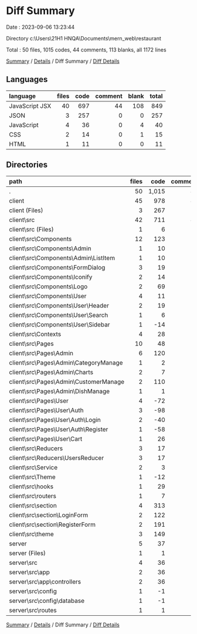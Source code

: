 # Diff Summary

Date : 2023-09-06 13:23:44

Directory c:\\Users\\21H1 HNQA\\Documents\\mern_web\\restaurant

Total : 50 files,  1015 codes, 44 comments, 113 blanks, all 1172 lines

[Summary](results.md) / [Details](details.md) / Diff Summary / [Diff Details](diff-details.md)

## Languages
| language | files | code | comment | blank | total |
| :--- | ---: | ---: | ---: | ---: | ---: |
| JavaScript JSX | 40 | 697 | 44 | 108 | 849 |
| JSON | 3 | 257 | 0 | 0 | 257 |
| JavaScript | 4 | 36 | 0 | 4 | 40 |
| CSS | 2 | 14 | 0 | 1 | 15 |
| HTML | 1 | 11 | 0 | 0 | 11 |

## Directories
| path | files | code | comment | blank | total |
| :--- | ---: | ---: | ---: | ---: | ---: |
| . | 50 | 1,015 | 44 | 113 | 1,172 |
| client | 45 | 978 | 44 | 109 | 1,131 |
| client (Files) | 3 | 267 | 0 | 0 | 267 |
| client\\src | 42 | 711 | 44 | 109 | 864 |
| client\\src (Files) | 1 | 6 | 0 | 0 | 6 |
| client\\src\\Components | 12 | 123 | 12 | 24 | 159 |
| client\\src\\Components\\Admin | 1 | 10 | 0 | 0 | 10 |
| client\\src\\Components\\Admin\\ListItem | 1 | 10 | 0 | 0 | 10 |
| client\\src\\Components\\FormDialog | 3 | 19 | -2 | 4 | 21 |
| client\\src\\Components\\Iconify | 2 | 14 | 3 | 4 | 21 |
| client\\src\\Components\\Logo | 2 | 69 | 11 | 14 | 94 |
| client\\src\\Components\\User | 4 | 11 | 0 | 2 | 13 |
| client\\src\\Components\\User\\Header | 2 | 19 | 0 | 1 | 20 |
| client\\src\\Components\\User\\Search | 1 | 6 | 0 | 0 | 6 |
| client\\src\\Components\\User\\Sidebar | 1 | -14 | 0 | 1 | -13 |
| client\\src\\Contexts | 4 | 28 | 0 | 0 | 28 |
| client\\src\\Pages | 10 | 48 | 12 | 31 | 91 |
| client\\src\\Pages\\Admin | 6 | 120 | 0 | 7 | 127 |
| client\\src\\Pages\\Admin\\CategoryManage | 1 | 2 | 0 | 0 | 2 |
| client\\src\\Pages\\Admin\\Charts | 2 | 7 | 0 | 2 | 9 |
| client\\src\\Pages\\Admin\\CustomerManage | 2 | 110 | 0 | 5 | 115 |
| client\\src\\Pages\\Admin\\DishManage | 1 | 1 | 0 | 0 | 1 |
| client\\src\\Pages\\User | 4 | -72 | 12 | 24 | -36 |
| client\\src\\Pages\\User\\Auth | 3 | -98 | 12 | 23 | -63 |
| client\\src\\Pages\\User\\Auth\\Login | 2 | -40 | 6 | 10 | -24 |
| client\\src\\Pages\\User\\Auth\\Register | 1 | -58 | 6 | 13 | -39 |
| client\\src\\Pages\\User\\Cart | 1 | 26 | 0 | 1 | 27 |
| client\\src\\Reducers | 3 | 17 | 0 | 2 | 19 |
| client\\src\\Reducers\\UsersReducer | 3 | 17 | 0 | 2 | 19 |
| client\\src\\Service | 2 | 3 | 0 | -1 | 2 |
| client\\src\\Theme | 1 | -12 | 0 | -2 | -14 |
| client\\src\\hooks | 1 | 29 | 4 | 15 | 48 |
| client\\src\\routers | 1 | 7 | 0 | 0 | 7 |
| client\\src\\section | 4 | 313 | 6 | 20 | 339 |
| client\\src\\section\\LoginForm | 2 | 122 | 3 | 10 | 135 |
| client\\src\\section\\RegisterForm | 2 | 191 | 3 | 10 | 204 |
| client\\src\\theme | 3 | 149 | 10 | 20 | 179 |
| server | 5 | 37 | 0 | 4 | 41 |
| server (Files) | 1 | 1 | 0 | 0 | 1 |
| server\\src | 4 | 36 | 0 | 4 | 40 |
| server\\src\\app | 2 | 36 | 0 | 4 | 40 |
| server\\src\\app\\controllers | 2 | 36 | 0 | 4 | 40 |
| server\\src\\config | 1 | -1 | 0 | 0 | -1 |
| server\\src\\config\\database | 1 | -1 | 0 | 0 | -1 |
| server\\src\\routes | 1 | 1 | 0 | 0 | 1 |

[Summary](results.md) / [Details](details.md) / Diff Summary / [Diff Details](diff-details.md)